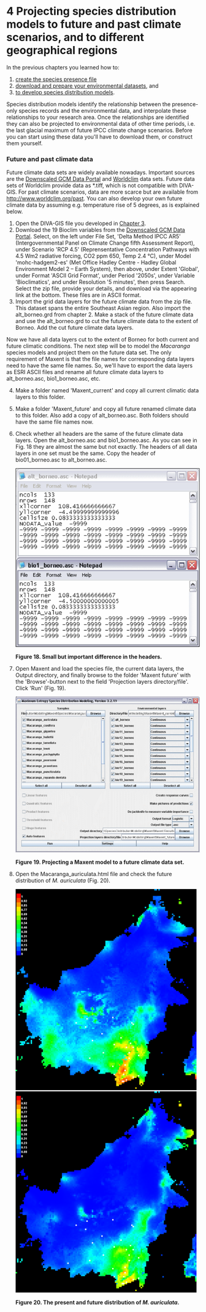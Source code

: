 4 Projecting species distribution models to future and past climate scenarios, and to different geographical regions
====================================================================================================================
In the previous chapters you learned how to: 

1. [create the species presence file](../1_Pointdata)
2. [download and prepare your environmental datasets](../2_Data_layers), and 
3. [to develop species distribution models](../3_Modelling). 

Species distribution models identify the relationship between the presence-only species records and 
the environmental data, and interpolate these relationships to your research area. Once the 
relationships are identified they can also be projected to environmental data of other time 
periods, i.e. the last glacial maximum of future IPCC climate change scenarios. Before you can 
start using these data you'll have to download them, or construct them yourself.

### Future and past climate data

Future climate data sets are widely available nowadays. Important sources are the 
[Downscaled GCM Data Portal](http://www.ccafs-climate.org/data/) and 
[Worldclim](http://www.worldclim.org/CMIP5) data sets. Future data sets of Worldclim provide data 
as \*.tiff, which is not compatible with DIVA-GIS. For past climate scenarios, data are more scarce 
but are available from http://www.worldclim.org/past. You can also develop your own future 
climate data by assuming e.g. temperature rise of 5 degrees, as is explained below.

1. Open the DIVA-GIS file you developed in [Chapter 3](../3_Modelling).
2. Download the 19 Bioclim variables from the [Downscaled GCM Data Portal](http://www.ccafs-climate.org/data/). 
   Select, on the left under File Set, 'Delta Method IPCC AR5' (Intergovernmental Panel on Climate 
   Change fifth Assessment Report), under Scenario 'RCP 4.5' (Reprensentative Concentration Pathways 
   with 4.5 Wm2 radiative forcing, CO2 ppm 650, Temp 2.4 °C), under Model 'mohc-hadgem2-es' (Met 
   Office Hadley Centre - Hadley Global Environment Model 2 – Earth System), then above, under 
   Extent 'Global', under Format 'ASCII Grid Format', under Period '2050s', under Variable 
   'Bioclimatics', and under Resolution '5 minutes', then press Search. Select the zip file, provide 
   your details, and download via the appearing link at the bottom. These files are in ASCII format. 
3. Import the grid data layers for the future climate data from the zip file. This dataset spans the 
   entire Southeast Asian region. Also import the alt_borneo.grd from chapter 2. Make a stack of the 
   future climate data and use the alt_borneo.grd to cut the future climate data to the extent of 
   Borneo. Add the cut future climate data layers.

Now we have all data layers cut to the extent of Borneo for both current and future climatic conditions. 
The next step will be to model the _Macaranga_ species models and project them on the future data set. 
The only requirement of Maxent is that the file names for corresponding data layers need to have the 
same file names. So, we'll have to export the data layers as ESRI ASCII files and rename all future 
climate data layers to alt_borneo.asc, bio1_borneo.asc, etc.

4. Make a folder named 'Maxent_current' and copy all current climatic data layers to this folder.
5. Make a folder 'Maxent_future' and copy all future renamed climate data to this folder. Also add a 
   copy of alt_borneo.asc. Both folders should have the same file names now.
6. Check whether all headers are the same of the future climate data layers. Open the alt_borneo.asc 
   and bio1_borneo.asc. As you can see in Fig. 18 they are almost the same but not exactly. The 
   headers of all data layers in one set must be the same. Copy the header of bio01_borneo.asc to 
   alt_borneo.asc.
   
   ![](fig_18.png)
   
   **Figure 18. Small but important difference in the headers.**

7. Open Maxent and load the species file, the current data layers, the Output directory, and finally 
   browse to the folder 'Maxent future' with the 'Browse'-button next to the field 'Projection layers 
   directory/file'. Click 'Run' (Fig. 19).
   
   ![](fig_19.png)
   
   **Figure 19. Projecting a Maxent model to a future climate data set.**
   
8. Open the Macaranga_auriculata.html file and check the future distribution of _M. auriculata_ 
   (Fig. 20).
   
   ![](fig_20a.png)
   ![](fig_20b.png)
   
   **Figure 20. The present and future distribution of _M. auriculata_.**






